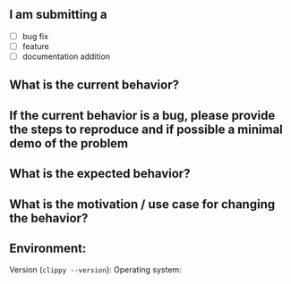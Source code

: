 ## I am submitting a

- [ ] bug fix
- [ ] feature
- [ ] documentation addition

## What is the current behavior?

## If the current behavior is a bug, please provide the steps to reproduce and if possible a minimal demo of the problem

## What is the expected behavior?

## What is the motivation / use case for changing the behavior?

## Environment:

Version (`clippy --version`):
Operating system:
